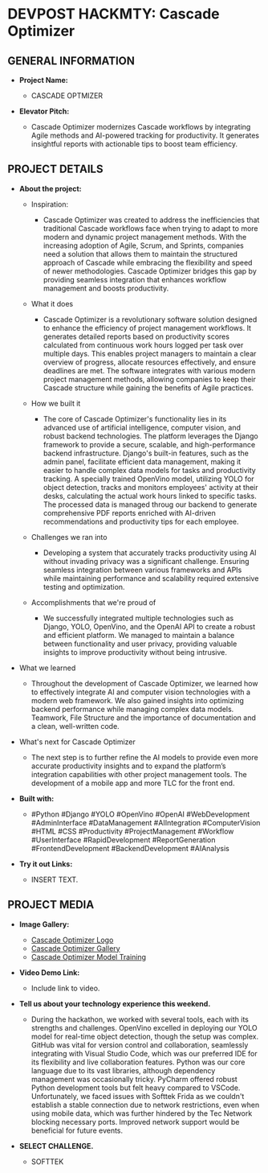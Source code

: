 # DEVPOST HACKMTY: Cascade Optimizer

## GENERAL INFORMATION
- **Project Name:** 
    - CASCADE OPTMIZER

- **Elevator Pitch:** 
    - Cascade Optimizer modernizes Cascade workflows by integrating Agile methods and AI-powered tracking for productivity. It generates insightful reports with actionable tips to boost team efficiency.

## PROJECT DETAILS
- **About the project:** 
    - Inspiration:
        - Cascade Optimizer was created to address the inefficiencies that traditional Cascade workflows face when trying to adapt to more modern and dynamic project management methods. With the increasing adoption of Agile, Scrum, and Sprints, companies need a solution that allows them to maintain the structured approach of Cascade while embracing the flexibility and speed of newer methodologies. Cascade Optimizer bridges this gap by providing seamless integration that enhances workflow management and boosts productivity.

    - What it does
        - Cascade Optimizer is a revolutionary software solution designed to enhance the efficiency of project management workflows. It generates detailed reports based on productivity scores calculated from continuous work hours logged per task over multiple days. This enables project managers to maintain a clear overview of progress, allocate resources effectively, and ensure deadlines are met. The software integrates with various modern project management methods, allowing companies to keep their Cascade structure while gaining the benefits of Agile practices.

    - How we built it
        - The core of Cascade Optimizer's functionality lies in its advanced use of artificial intelligence, computer vision, and robust backend technologies. The platform leverages the Django framework to provide a secure, scalable, and high-performance backend infrastructure. Django's built-in features, such as the admin panel, facilitate efficient data management, making it easier to handle complex data models for tasks and productivity tracking. A specially trained OpenVino model, utilizing YOLO for object detection, tracks and monitors employees' activity at their desks, calculating the actual work hours linked to specific tasks. The processed data is managed throug our backend to generate comprehensive PDF reports enriched with AI-driven recommendations and productivity tips for each employee.

    - Challenges we ran into
        -  Developing a system that accurately tracks productivity using AI without invading privacy was a significant challenge. Ensuring seamless integration between various frameworks and APIs while maintaining performance and scalability required extensive testing and optimization.

    - Accomplishments that we're proud of
        - We successfully integrated multiple technologies such as Django, YOLO, OpenVino, and the OpenAI API to create a robust and efficient platform. We managed to maintain a balance between functionality and user privacy, providing valuable insights to improve productivity without being intrusive.

- What we learned
    - Throughout the development of Cascade Optimizer, we learned how to effectively integrate AI and computer vision technologies with a modern web framework. We also gained insights into optimizing backend performance while managing complex data models. Teamwork, File Structure and the importance of documentation and a clean, well-written code.

- What's next for Cascade Optimizer
    - The next step is to further refine the AI models to provide even more accurate productivity insights and to expand the platform’s integration capabilities with other project management tools. The development of a mobile app and more TLC for the front end. 

- **Built with:** 
    - #Python #Django #YOLO #OpenVino #OpenAI #WebDevelopment #AdminInterface #DataManagement #AIIntegration #ComputerVision #HTML #CSS #Productivity #ProjectManagement #Workflow #UserInterface #RapidDevelopment #ReportGeneration #FrontendDevelopment #BackendDevelopment #AIAnalysis

- **Try it out Links:** 
    - INSERT TEXT.


## PROJECT MEDIA
- **Image Gallery:** 
    - [Cascade Optimizer Logo](https://drive.google.com/file/d/1MVoCnFAh8M95xzO3IvWMq485DES1517N/view?usp=drive_link)
    - [Cascade Optimizer Gallery](https://drive.google.com/drive/folders/1pald2PjxPbH3DdM9P_-yqWmoE1HeGnsn?usp=sharing)
    - [Cascade Optimizer Model Training](https://drive.google.com/drive/folders/1AjMhSEusCgUGz33E0wabYmkjSzosSPUw?usp=sharing)

- **Video Demo Link:** 
    - Include link to video.


- **Tell us about your technology experience this weekend.**
    - During the hackathon, we worked with several tools, each with its strengths and challenges. OpenVino excelled in deploying our YOLO model for real-time object detection, though the setup was complex. GitHub was vital for version control and collaboration, seamlessly integrating with Visual Studio Code, which was our preferred IDE for its flexibility and live collaboration features. Python was our core language due to its vast libraries, although dependency management was occasionally tricky. PyCharm offered robust Python development tools but felt heavy compared to VSCode. Unfortunately, we faced issues with Softtek Frida as we couldn't establish a stable connection due to network restrictions, even when using mobile data, which was further hindered by the Tec Network blocking necessary ports. Improved network support would be beneficial for future events.

 - **SELECT CHALLENGE.**
    - SOFTTEK


